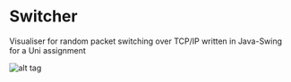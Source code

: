 <h1>Switcher</h1>

Visualiser for random packet switching over TCP/IP written in Java-Swing for a Uni assignment

![alt tag](https://dl.dropboxusercontent.com/sh/rnindbfbd7z1nwp/l7kNet695i/Screenshots/switcher.png?token_hash=AAFgMxDxOzlGBpJ5SA5_0NELZ0Qn4jeY-QQnkl4KUiA8Dg)
